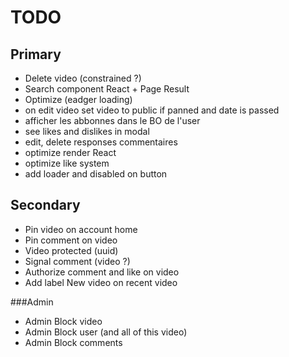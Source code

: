 # TODO

## Primary

- Delete video (constrained ?)
- Search component React + Page Result
- Optimize (eadger loading)
- on edit video set video to public if panned and date is passed
- afficher les abbonnes dans le BO de l'user
- see likes and dislikes in modal
- edit, delete responses commentaires
- optimize render React
- optimize like system
- add loader and disabled on button

## Secondary

- Pin video on account home
- Pin comment on video
- Video protected (uuid)
- Signal comment (video ?)
- Authorize comment and like on video
- Add label New video on recent video

###Admin

- Admin Block video 
- Admin Block user (and all of this video) 
- Admin Block comments



